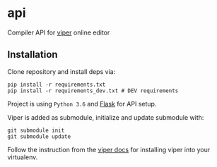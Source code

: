 # api

Compiler API for [viper](https://github.com/ethereum/viper) online editor


## Installation

Clone repository and install deps via:

```
pip install -r requirements.txt
pip install -r requirements_dev.txt # DEV requirements
```

Project is using ``Python 3.6`` and [Flask](http://flask.pocoo.org/)
for API setup.

Viper is added as submodule, initialize and update submodule with:

```
git submodule init
git submodule update
```

Follow the instruction from the [viper docs](https://eth-viper.readthedocs.io/en/latest/installing-viper.html) for 
installing viper into your virtualenv.
